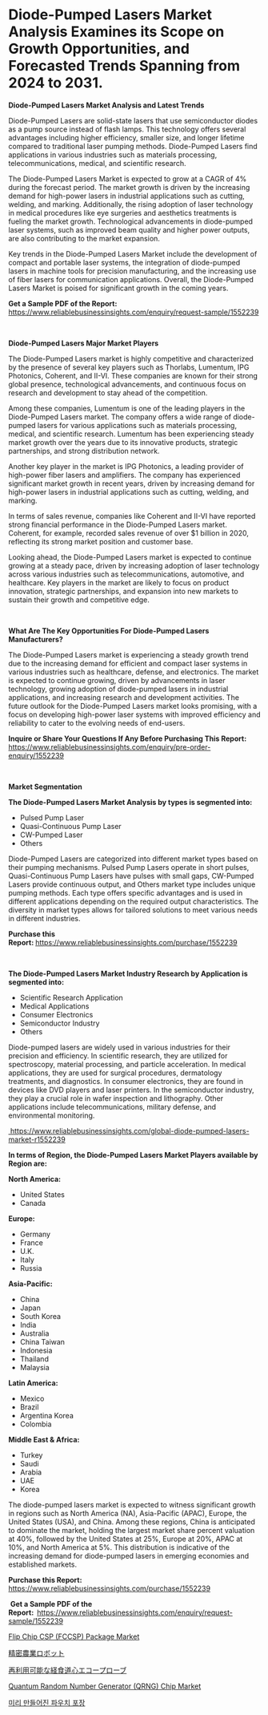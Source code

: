 <p><h1>Diode-Pumped Lasers Market Analysis Examines its Scope on Growth Opportunities, and Forecasted Trends Spanning from 2024 to 2031.</h1></p><p><strong>Diode-Pumped Lasers Market Analysis and Latest Trends</strong></p>
<p><p>Diode-Pumped Lasers are solid-state lasers that use semiconductor diodes as a pump source instead of flash lamps. This technology offers several advantages including higher efficiency, smaller size, and longer lifetime compared to traditional laser pumping methods. Diode-Pumped Lasers find applications in various industries such as materials processing, telecommunications, medical, and scientific research.</p><p>The Diode-Pumped Lasers Market is expected to grow at a CAGR of 4% during the forecast period. The market growth is driven by the increasing demand for high-power lasers in industrial applications such as cutting, welding, and marking. Additionally, the rising adoption of laser technology in medical procedures like eye surgeries and aesthetics treatments is fueling the market growth. Technological advancements in diode-pumped laser systems, such as improved beam quality and higher power outputs, are also contributing to the market expansion.</p><p>Key trends in the Diode-Pumped Lasers Market include the development of compact and portable laser systems, the integration of diode-pumped lasers in machine tools for precision manufacturing, and the increasing use of fiber lasers for communication applications. Overall, the Diode-Pumped Lasers Market is poised for significant growth in the coming years.</p></p>
<p><strong>Get a Sample PDF of the Report:&nbsp;</strong> <a href="https://www.reliablebusinessinsights.com/enquiry/request-sample/1552239">https://www.reliablebusinessinsights.com/enquiry/request-sample/1552239</a></p>
<p>&nbsp;</p>
<p><strong>Diode-Pumped Lasers Major Market Players</strong></p>
<p><p>The Diode-Pumped Lasers market is highly competitive and characterized by the presence of several key players such as Thorlabs, Lumentum, IPG Photonics, Coherent, and II-VI. These companies are known for their strong global presence, technological advancements, and continuous focus on research and development to stay ahead of the competition.</p><p>Among these companies, Lumentum is one of the leading players in the Diode-Pumped Lasers market. The company offers a wide range of diode-pumped lasers for various applications such as materials processing, medical, and scientific research. Lumentum has been experiencing steady market growth over the years due to its innovative products, strategic partnerships, and strong distribution network.</p><p>Another key player in the market is IPG Photonics, a leading provider of high-power fiber lasers and amplifiers. The company has experienced significant market growth in recent years, driven by increasing demand for high-power lasers in industrial applications such as cutting, welding, and marking.</p><p>In terms of sales revenue, companies like Coherent and II-VI have reported strong financial performance in the Diode-Pumped Lasers market. Coherent, for example, recorded sales revenue of over $1 billion in 2020, reflecting its strong market position and customer base.</p><p>Looking ahead, the Diode-Pumped Lasers market is expected to continue growing at a steady pace, driven by increasing adoption of laser technology across various industries such as telecommunications, automotive, and healthcare. Key players in the market are likely to focus on product innovation, strategic partnerships, and expansion into new markets to sustain their growth and competitive edge.</p></p>
<p>&nbsp;</p>
<p><strong>What Are The Key Opportunities For Diode-Pumped Lasers Manufacturers?</strong></p>
<p><p>The Diode-Pumped Lasers market is experiencing a steady growth trend due to the increasing demand for efficient and compact laser systems in various industries such as healthcare, defense, and electronics. The market is expected to continue growing, driven by advancements in laser technology, growing adoption of diode-pumped lasers in industrial applications, and increasing research and development activities. The future outlook for the Diode-Pumped Lasers market looks promising, with a focus on developing high-power laser systems with improved efficiency and reliability to cater to the evolving needs of end-users.</p></p>
<p><strong>Inquire or Share Your Questions If Any Before Purchasing This Report:</strong> <a href="https://www.reliablebusinessinsights.com/enquiry/pre-order-enquiry/1552239">https://www.reliablebusinessinsights.com/enquiry/pre-order-enquiry/1552239</a></p>
<p>&nbsp;</p>
<p><strong>Market Segmentation</strong></p>
<p><strong>The Diode-Pumped Lasers Market Analysis by types is segmented into:</strong></p>
<p><ul><li>Pulsed Pump Laser</li><li>Quasi-Continuous Pump Laser</li><li>CW-Pumped Laser</li><li>Others</li></ul></p>
<p><p>Diode-Pumped Lasers are categorized into different market types based on their pumping mechanisms. Pulsed Pump Lasers operate in short pulses, Quasi-Continuous Pump Lasers have pulses with small gaps, CW-Pumped Lasers provide continuous output, and Others market type includes unique pumping methods. Each type offers specific advantages and is used in different applications depending on the required output characteristics. The diversity in market types allows for tailored solutions to meet various needs in different industries.</p></p>
<p><strong>Purchase this Report:&nbsp;</strong><a href="https://www.reliablebusinessinsights.com/purchase/1552239">https://www.reliablebusinessinsights.com/purchase/1552239</a></p>
<p>&nbsp;</p>
<p><strong>The Diode-Pumped Lasers Market Industry Research by Application is segmented into:</strong></p>
<p><ul><li>Scientific Research Application</li><li>Medical Applications</li><li>Consumer Electronics</li><li>Semiconductor Industry</li><li>Others</li></ul></p>
<p><p>Diode-pumped lasers are widely used in various industries for their precision and efficiency. In scientific research, they are utilized for spectroscopy, material processing, and particle acceleration. In medical applications, they are used for surgical procedures, dermatology treatments, and diagnostics. In consumer electronics, they are found in devices like DVD players and laser printers. In the semiconductor industry, they play a crucial role in wafer inspection and lithography. Other applications include telecommunications, military defense, and environmental monitoring.</p></p>
<p><a href="https://www.reliablebusinessinsights.com/global-diode-pumped-lasers-market-r1552239">&nbsp;https://www.reliablebusinessinsights.com/global-diode-pumped-lasers-market-r1552239</a></p>
<p><strong>In terms of Region, the Diode-Pumped Lasers Market Players available by Region are:</strong></p>
<p>
    <p> <strong> North America: </strong>
        <ul>
            <li>United States</li>
            <li>Canada</li>
        </ul>
        </p> 
    <p> <strong> Europe: </strong>
        <ul>
            <li>Germany</li>
            <li>France</li>
            <li>U.K.</li>
            <li>Italy</li>
            <li>Russia</li>
        </ul>
        </p> 
    <p> <strong> Asia-Pacific: </strong>
        <ul>
            <li>China</li>
            <li>Japan</li>
            <li>South Korea</li>
            <li>India</li>
            <li>Australia</li>
            <li>China Taiwan</li>
            <li>Indonesia</li>
            <li>Thailand</li>
            <li>Malaysia</li>
        </ul>
        </p> 
    <p> <strong> Latin America: </strong>
        <ul>
            <li>Mexico</li>
            <li>Brazil</li>
            <li>Argentina Korea</li>
            <li>Colombia</li>
        </ul>
        </p> 
    <p> <strong> Middle East & Africa: </strong>
        <ul>
            <li>Turkey</li>
            <li>Saudi</li>
            <li>Arabia</li>
            <li>UAE</li>
            <li>Korea</li>
        </ul>
    </p>
    </p>
<p><p>The diode-pumped lasers market is expected to witness significant growth in regions such as North America (NA), Asia-Pacific (APAC), Europe, the United States (USA), and China. Among these regions, China is anticipated to dominate the market, holding the largest market share percent valuation at 40%, followed by the United States at 25%, Europe at 20%, APAC at 10%, and North America at 5%. This distribution is indicative of the increasing demand for diode-pumped lasers in emerging economies and established markets.</p></p>
<p><strong>Purchase this Report: </strong><a href="https://www.reliablebusinessinsights.com/purchase/1552239">https://www.reliablebusinessinsights.com/purchase/1552239</a></p>
<p>&nbsp;<strong>Get a Sample PDF of the Report:&nbsp;&nbsp;</strong><a href="https://www.reliablebusinessinsights.com/enquiry/request-sample/1552239">https://www.reliablebusinessinsights.com/enquiry/request-sample/1552239</a></p>
<p><strong></strong></p>
<p><p><a href="https://issuu.com/reportprime-2/docs/flip-chip-csp-fccsp-package-market-size-2030.pptx">Flip Chip CSP (FCCSP) Package Market</a></p><p><a href="https://github.com/SkylarDaniel70/Market-Research-Report-List-1/blob/main/324394699504.md">精密農業ロボット</a></p><p><a href="https://github.com/GiovaniLeannon/Market-Research-Report-List-1/blob/main/403140499505.md">再利用可能な経食道心エコープローブ</a></p><p><a href="https://issuu.com/reportprime-2/docs/quantum-random-number-generator-qrng-chip-market-s">Quantum Random Number Generator (QRNG) Chip Market</a></p><p><a href="https://github.com/PercyHagernes9778/Market-Research-Report-List-1/blob/main/935534583976.md">미리 만들어진 파우치 포장</a></p></p>